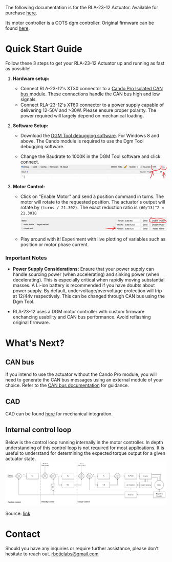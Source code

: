 
The following documentation is for the RLA-23-12 Actuator. Available for purchase [here](https://rboticlabs.com/products/RLA-23-12-Actuator-v2-p554194928). 

Its motor controller is a COTS dgm controller. Original firmware can be found [here](https://github.com/codenocold/dgm).

# Quick Start Guide
Follow these 3 steps to get your RLA-23-12 Actuator up and running as fast as possible!
1. **Hardware setup:**
   - Connect RLA-23-12's XT30 connector to a [Cando Pro Isolated CAN bus ](https://rboticlabs.com/products/Cando-Pro-Isolated-USB-to-CAN-p586100123) module. These connections handle the CAN bus high and low signals.
   - Connect RLA-23-12's XT60 connector to a power supply capable of delivering 12-50V and >30W. Please ensure proper polarity. The power required will largely depend on mechanical loading.

2. **Software Setup:**
   - Download the [DGM Tool debugging software](https://github.com/Rbotic/RLA-23-12/blob/main/dgm%20tool/dgm_tool-en-x64-0.3.exe). For Windows 8 and above. The Cando module is required to use the Dgm Tool debugging software.

   - Change the Baudrate to 1000K in the DGM Tool software and click connect.
   ![Baudrate Configuration](https://github.com/Rbotic/RLA-23-12/blob/main/media/baudrate%20and%20connect.png)

4. **Motor Control:**
   - Click on "Enable Motor" and send a position command in turns. The motor will rotate to the requested position. The actuator's output will rotate by `(turns / 21.302)`. The exact reduction ratio is `(60/13)^2 ≈ 21.3018`
   ![Motor Control](https://github.com/Rbotic/RLA-23-12/blob/main/media/enable%20and%20pos%20motor.png)

   - Play around with it! Experiment with live plotting of variables such as position or motor phase current.

### **Important Notes**

- **Power Supply Considerations:** Ensure that your power supply can handle sourcing power (when accelerating) and sinking power (when decelerating). This is especially critical when rapidly moving substantial masses. A Li-ion battery is recommended if you have doubts about power supply. By default, undervoltage/overvoltage protection will trip at 12/44v respectively. This can be changed through CAN bus using the Dgm Tool.

 - RLA-23-12 uses a DGM motor controller with custom firmware enchancing usability and CAN bus performance. Avoid reflashing original firmware.

# What's Next?
## CAN bus
If you intend to use the actuator without the Cando Pro module, you will need to generate the CAN bus messages using an external module of your choice. Refer to the [CAN bus documentation](CAN_BUS.md) for guidance.

## CAD
CAD can be found [here](https://github.com/Rbotic/RLA-23-12/blob/main/CAD/Actuator%20T23R12%20v2%20External%20CAD.step) for mechanical integration.

## Internal control loop
Below is the control loop running internally in the motor controller. In depth understanding of this control loop is not required for most applications. It is useful to understand for determining the expected torque output for a given actuator state.
![Alt text](https://github.com/Rbotic/RLA-23-12/blob/main/media/control%20loop.png)

Source: [link](https://github.com/codenocold/dgm/blob/main/dgm_v2_0/dgm%E7%94%B5%E6%9C%BA%E9%A9%B1%E5%8A%A8%E5%99%A8%E7%94%A8%E6%88%B7%E6%89%8B%E5%86%8C_%E7%89%88%E6%9C%ACC.pdf)

# Contact
Should you have any inquiries or require further assistance, please don't hesitate to reach out. rboticlabs@gmail.com